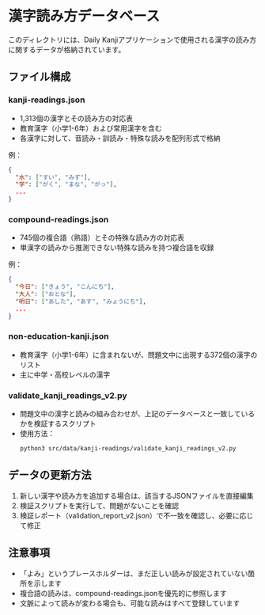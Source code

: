 # 漢字読み方データベース

このディレクトリには、Daily Kanjiアプリケーションで使用される漢字の読み方に関するデータが格納されています。

## ファイル構成

### kanji-readings.json
- 1,313個の漢字とその読み方の対応表
- 教育漢字（小学1-6年）および常用漢字を含む
- 各漢字に対して、音読み・訓読み・特殊な読みを配列形式で格納

例：
```json
{
  "水": ["すい", "みず"],
  "学": ["がく", "まな", "がっ"],
  ...
}
```

### compound-readings.json
- 745個の複合語（熟語）とその特殊な読み方の対応表
- 単漢字の読みから推測できない特殊な読みを持つ複合語を収録

例：
```json
{
  "今日": ["きょう", "こんにち"],
  "大人": ["おとな"],
  "明日": ["あした", "あす", "みょうにち"],
  ...
}
```

### non-education-kanji.json
- 教育漢字（小学1-6年）に含まれないが、問題文中に出現する372個の漢字のリスト
- 主に中学・高校レベルの漢字

### validate_kanji_readings_v2.py
- 問題文中の漢字と読みの組み合わせが、上記のデータベースと一致しているかを検証するスクリプト
- 使用方法：
  ```bash
  python3 src/data/kanji-readings/validate_kanji_readings_v2.py
  ```

## データの更新方法

1. 新しい漢字や読み方を追加する場合は、該当するJSONファイルを直接編集
2. 検証スクリプトを実行して、問題がないことを確認
3. 検証レポート（validation_report_v2.json）で不一致を確認し、必要に応じて修正

## 注意事項

- 「よみ」というプレースホルダーは、まだ正しい読みが設定されていない箇所を示します
- 複合語の読みは、compound-readings.jsonを優先的に参照します
- 文脈によって読みが変わる場合も、可能な読みはすべて登録しています